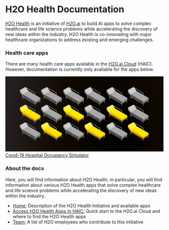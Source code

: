 <h1 class="home-page-title">H2O Health Documentation</h1>

[H2O Health](https://h2o.ai/solutions/industry/health/) is an initiative of [H2O.ai](https://www.h2o.ai/) to build AI apps to solve complex healthcare and life science problems while accelerating the discovery of new ideas within the industry. H2O Health is co-innovating with major healthcare organizations to address existing and emerging challenges.

<h3 class="suite-title">Health care apps</h4>

There are many health care apps available in the <a href="https://cloud.h2o.ai/">H2O.ai Cloud</a> (HAIC). However, documentation is currently only available for the apps below.

<div class="home-suite-container">
  <a href="/epidemiology/covid_19_hospital_occupancy_simulator/overview/" class="home-app-link">
    <img src="assets/index/logo_chos.png" class="home-app-logo" />
    <span>Covid-19 Hospital Occupancy Simulator</span>
  </a>

  <!-- <a href="/epidemiology/covid_19_hospital_occupancy_simulator/overview/" class="home-app-link">
    <img src="assets/index/logo_forecast.png" class="home-app-logo" />
    <span>Covid-19 Forecast</span>
  </a> -->


  <!-- <a href="/epidemiology/covid_19_hospital_occupancy_simulator/overview/" class="home-app-link">
    <img src="assets/index/logo_vaccination.png" class="home-app-logo" />
    <span>Covid-19 Vaccination Progress</span>
  </a>


  <a href="/epidemiology/covid_19_hospital_occupancy_simulator/overview/" class="home-app-link">
    <img src="assets/index/logo_covid.png" class="home-app-logo" />
    <span>Covid-19 App</span>
  </a> -->
</div>

<!-- 
<h3 class="suite-title">Precision medicine app suite</h4>

Precision medicine is an emerging approach for disease treatment and prevention that takes into account individual variability in genes, environment and lifestyle for each patient.

<div class="home-suite-container">
  <a href="/epidemiology/covid_19_hospital_occupancy_simulator/overview/" class="home-app-link">
    <img src="assets/index/logo_histopathology.png" class="home-app-logo" />
    <span>Histopathology AI</span>
  </a>


  <a href="/epidemiology/covid_19_hospital_occupancy_simulator/overview/" class="home-app-link">
    <img src="assets/index/logo_cytopathology.png" class="home-app-logo" />
    <span>Cytopathology AI</span>
  </a>
</div>

 -->

<h3 class="suite-title">About the docs</h4>


Here, you will find information about H2O Health; in particular,  you will find information about various H2O Health apps that solve complex healthcare and life science problems while accelerating the discovery of new ideas within the industry. 
<ul style="margin-bottom: 80px;">
  <li>
    <span><a class="table-of-contents-link" href="/">Home:</a> Description of the H2O Health Initiative and available apps</span>
  </li>
  <li>
    <span><a class="table-of-contents-link" href="/access_h2o_health_apps">Access H2O Health Apps In HAIC:</a> Quick start to the H2O.ai Cloud and where to find the H2O Health apps</span>
  </li>
  <li>
    <span><a class="table-of-contents-link" href="/team">Team:</a> A list of H2O employees who contribute to this initiative</span>
  </li>
</ul>

